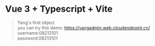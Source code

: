 # Vue 3 + Typescript + Vite

> Yang's first object<br/>
you can try this demo: https://yangadmin.web.cloudendpoint.cn/<br/>
username:08213101<br/>
password:08213101
